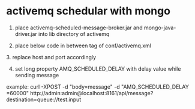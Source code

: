 # activemq schedular with mongo

1. place activemq-scheduled-message-broker.jar and mongo-java-driver.jar into lib directory of activemq

2. place below code in between <broker> tag of conf/activemq.xml
<plugins>
 	<bean xmlns="http://www.springframework.org/schema/beans" class="org.apache.activemq.broker.scheduler.mongo.MongoScheduledBroker" init-method="start" destroy-method="stop">
 		<!-- mongo host -->
 		<constructor-arg value="127.0.0.1" />
 		<!-- mongo port -->
 		<constructor-arg value="27017" />
 		<!-- mongo activemq database -->
 		<constructor-arg value="activemq-broker" />
 		<constructor-arg>
 			<map>
 				<entry key="connectionsPerHost" value="200"></entry>
 				<entry key="minConnectionsPerHost" value="10"></entry>
 			</map>
 		</constructor-arg>
 	</bean>
 </plugins>
3. replace host and port accordingly

4. set long property AMQ_SCHEDULED_DELAY with delay value while sending message

example:
curl -XPOST -d "body=message" -d "AMQ_SCHEDULED_DELAY =60000" http://admin:admin@localhost:8161/api/message?destination=queue://test.input
